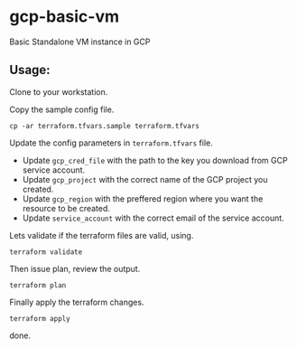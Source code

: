 # gcp-basic-vm
Basic Standalone VM instance in GCP

## Usage:

Clone to your workstation.

Copy the sample config file.

```
cp -ar terraform.tfvars.sample terraform.tfvars
```

Update the config parameters in `terraform.tfvars` file.

- Update `gcp_cred_file` with the path to the key you download from GCP service account.
- Update `gcp_project` with the correct name of the GCP project you created.
- Update `gcp_region` with the preffered region where you want the resource to be created.
- Update `service_account` with the correct email of the service account.

Lets validate if the terraform files are valid, using.

```
terraform validate
```

Then issue plan, review the output.

```
terraform plan
```

Finally apply the terraform changes.

```
terraform apply
```

done.
